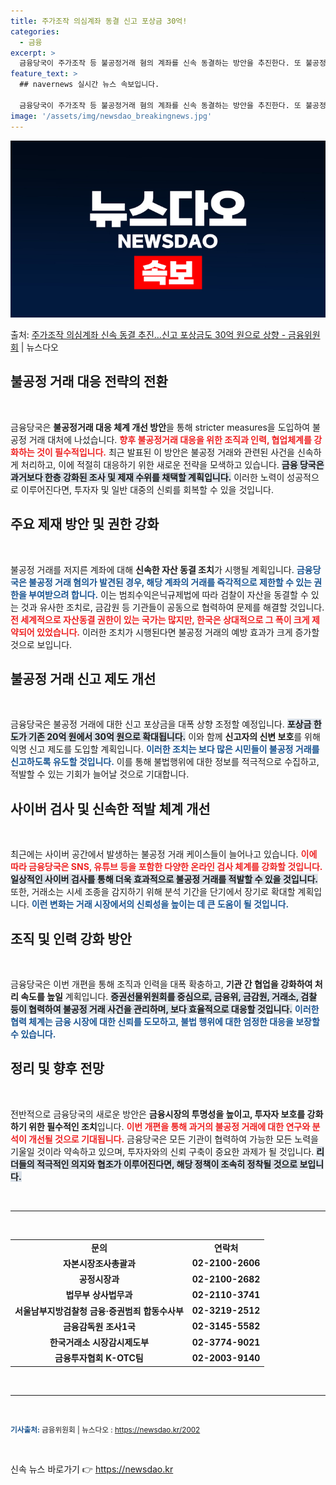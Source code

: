 ```yaml
---
title: 주가조작 의심계좌 동결 신고 포상금 30억!
categories:
  - 금융
excerpt: >
  금융당국이 주가조작 등 불공정거래 혐의 계좌를 신속 동결하는 방안을 추진한다. 또 불공정거래에 대한 적극적인…
feature_text: >
  ## navernews 실시간 뉴스 속보입니다.

  금융당국이 주가조작 등 불공정거래 혐의 계좌를 신속 동결하는 방안을 추진한다. 또 불공정거래에 대한 적극적인…
image: '/assets/img/newsdao_breakingnews.jpg'
---
```


![뉴스다오 속보](/assets/img/newsdao_breakingnews.jpg)

<p>출처: <a href="https://newsdao.kr/2002" rel="dofollow">주가조작 의심계좌 신속 동결 추진…신고 포상금도 30억 원으로 상향 - 금융위원회</a> | 뉴스다오</p>

<h2 data-ke-size="size26">불공정 거래 대응 전략의 전환</h2>

<p data-ke-size="size16">&nbsp;</p>

금융당국은 **불공정거래 대응 체계 개선 방안**을 통해 stricter measures을 도입하여 불공정 거래 대처에 나섰습니다. <b><span style="color: #ee2323;">향후 불공정거래 대응을 위한 조직과 인력, 협업체계를 강화하는 것이 필수적입니다.</span></b> 최근 발표된 이 방안은 불공정 거래와 관련된 사건을 신속하게 처리하고, 이에 적절히 대응하기 위한 새로운 전략을 모색하고 있습니다. <b><span style="background-color: #21538527;">금융 당국은 과거보다 한층 강화된 조사 및 제재 수위를 채택할 계획입니다.</span></b> 이러한 노력이 성공적으로 이루어진다면, 투자자 및 일반 대중의 신뢰를 회복할 수 있을 것입니다.

<h2 data-ke-size="size26">주요 제재 방안 및 권한 강화</h2>

<p data-ke-size="size16">&nbsp;</p>

불공정 거래를 저지른 계좌에 대해 **신속한 자산 동결 조치**가 시행될 계획입니다. <b><span style="color: #1a5490;">금융당국은 불공정 거래 혐의가 발견된 경우, 해당 계좌의 거래를 즉각적으로 제한할 수 있는 권한을 부여받으려 합니다.</span></b> 이는 범죄수익은닉규제법에 따라 검찰이 자산을 동결할 수 있는 것과 유사한 조치로, 금감원 등 기관들이 공동으로 협력하여 문제를 해결할 것입니다. <b><span style="color: #ee2323;">전 세계적으로 자산동결 권한이 있는 국가는 많지만, 한국은 상대적으로 그 폭이 크게 제약되어 있었습니다.</span></b> 이러한 조치가 시행된다면 불공정 거래의 예방 효과가 크게 증가할 것으로 보입니다.

<h2 data-ke-size="size26">불공정 거래 신고 제도 개선</h2>

<p data-ke-size="size16">&nbsp;</p>

금융당국은 불공정 거래에 대한 신고 포상금을 대폭 상향 조정할 예정입니다. <b><span style="background-color: #21538527;">포상금 한도가 기존 20억 원에서 30억 원으로 확대됩니다.</span></b> 이와 함께 **신고자의 신변 보호**를 위해 익명 신고 제도를 도입할 계획입니다. <b><span style="color: #1a5490;">이러한 조치는 보다 많은 시민들이 불공정 거래를 신고하도록 유도할 것입니다.</span></b> 이를 통해 불법행위에 대한 정보를 적극적으로 수집하고, 적발할 수 있는 기회가 늘어날 것으로 기대합니다.

<h2 data-ke-size="size26">사이버 검사 및 신속한 적발 체계 개선</h2>

<p data-ke-size="size16">&nbsp;</p>

최근에는 사이버 공간에서 발생하는 불공정 거래 케이스들이 늘어나고 있습니다. <b><span style="color: #ee2323;">이에 따라 금융당국은 SNS, 유튜브 등을 포함한 다양한 온라인 검사 체계를 강화할 것입니다.</span></b> <b><span style="background-color: #21538527;">일상적인 사이버 검사를 통해 더욱 효과적으로 불공정 거래를 적발할 수 있을 것입니다.</span></b> 또한, 거래소는 시세 조종을 감지하기 위해 분석 기간을 단기에서 장기로 확대할 계획입니다. <b><span style="color: #1a5490;">이런 변화는 거래 시장에서의 신뢰성을 높이는 데 큰 도움이 될 것입니다.</span></b>

<h2 data-ke-size="size26">조직 및 인력 강화 방안</h2>

<p data-ke-size="size16">&nbsp;</p>

금융당국은 이번 개편을 통해 조직과 인력을 대폭 확충하고, **기관 간 협업을 강화하여 처리 속도를 높일** 계획입니다. <b><span style="background-color: #21538527;">증권선물위원회를 중심으로, 금융위, 금감원, 거래소, 검찰 등이 협력하여 불공정 거래 사건을 관리하며, 보다 효율적으로 대응할 것입니다.</span></b> <b><span style="color: #1a5490;">이러한 협력 체계는 금융 시장에 대한 신뢰를 도모하고, 불법 행위에 대한 엄정한 대응을 보장할 수 있습니다.</span></b> 

<h2 data-ke-size="size26">정리 및 향후 전망</h2>

<p data-ke-size="size16">&nbsp;</p>

전반적으로 금융당국의 새로운 방안은 **금융시장의 투명성을 높이고, 투자자 보호를 강화하기 위한 필수적인 조치**입니다. <b><span style="color: #ee2323;">이번 개편을 통해 과거의 불공정 거래에 대한 연구와 분석이 개선될 것으로 기대됩니다.</span></b> 금융당국은 모든 기관이 협력하여 가능한 모든 노력을 기울일 것이라 약속하고 있으며, 투자자와의 신뢰 구축이 중요한 과제가 될 것입니다. <b><span style="background-color: #21538527;">리더들의 적극적인 의지와 협조가 이루어진다면, 해당 정책이 조속히 정착될 것으로 보입니다.</span></b>

<p data-ke-size="size16">&nbsp;</p>

<hr>

<p data-ke-size="size16">&nbsp;</p>

<table>
  <tr>
    <td style="text-align: center; height: 17px;"><b>문의</b></td>
    <td style="text-align: center; height: 17px;"><b>연락처</b></td>
  </tr>
  <tr>
    <td style="text-align: center; height: 17px;"><b>자본시장조사총괄과</b></td>
    <td style="text-align: center; height: 17px;"><b>02-2100-2606</b></td>
  </tr>
  <tr>
    <td style="text-align: center; height: 17px;"><b>공정시장과</b></td>
    <td style="text-align: center; height: 17px;"><b>02-2100-2682</b></td>
  </tr>
  <tr>
    <td style="text-align: center; height: 17px;"><b>법무부 상사법무과</b></td>
    <td style="text-align: center; height: 17px;"><b>02-2110-3741</b></td>
  </tr>
  <tr>
    <td style="text-align: center; height: 17px;"><b>서울남부지방검찰청 금융·증권범죄 합동수사부</b></td>
    <td style="text-align: center; height: 17px;"><b>02-3219-2512</b></td>
  </tr>
  <tr>
    <td style="text-align: center; height: 17px;"><b>금융감독원 조사1국</b></td>
    <td style="text-align: center; height: 17px;"><b>02-3145-5582</b></td>
  </tr>
  <tr>
    <td style="text-align: center; height: 17px;"><b>한국거래소 시장감시제도부</b></td>
    <td style="text-align: center; height: 17px;"><b>02-3774-9021</b></td>
  </tr>
  <tr>
    <td style="text-align: center; height: 17px;"><b>금융투자협회 K-OTC팀</b></td>
    <td style="text-align: center; height: 17px;"><b>02-2003-9140</b></td>
  </tr>
</table>

<p data-ke-size="size16">&nbsp;</p>

<hr>

<p data-ke-size="size16">&nbsp;</p>

<small><b><span style="color: #1a5490;">기사출처:</span></b> 금융위원회 | 뉴스다오  : <a href="https://newsdao.kr/2002" target="_blank">https://newsdao.kr/2002</a></small>

<p data-ke-size="size16">&nbsp;</p> 

신속 뉴스 바로가기 👉 <a href="https://newsdao.kr" rel="dofollow">https://newsdao.kr</a>


